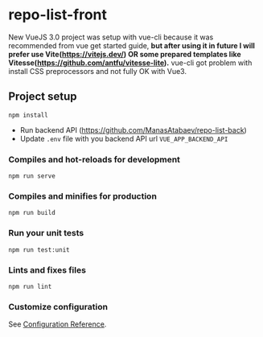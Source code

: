 # repo-list-front

New VueJS 3.0 project was setup with vue-cli because it was recommended from vue get started guide, **but after using it in future I will prefer use Vite(https://vitejs.dev/) OR some prepared templates like Vitesse(https://github.com/antfu/vitesse-lite).** vue-cli got problem with install CSS preprocessors and not fully OK with Vue3.

## Project setup

```
npm install
```

- Run backend API (https://github.com/ManasAtabaev/repo-list-back)
- Update `.env` file with you backend API url `VUE_APP_BACKEND_API`

### Compiles and hot-reloads for development

```
npm run serve
```

### Compiles and minifies for production

```
npm run build
```

### Run your unit tests

```
npm run test:unit
```

### Lints and fixes files

```
npm run lint
```

### Customize configuration

See [Configuration Reference](https://cli.vuejs.org/config/).

